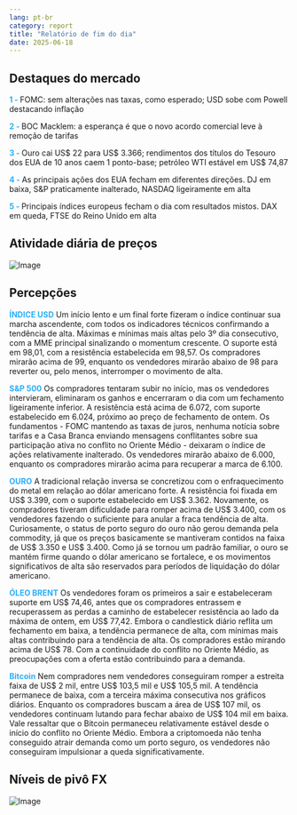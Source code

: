 ```yaml
---
lang: pt-br
category: report
title: "Relatório de fim do dia"
date: 2025-06-18
---
```



<h2>Destaques do mercado</h2>
<strong style="color: #2caef7;">1 - </strong> FOMC: sem alterações nas taxas, como esperado; USD sobe com Powell destacando inflação

<strong style="color: #2caef7;">2 - </strong> BOC Macklem: a esperança é que o novo acordo comercial leve à remoção de tarifas

<strong style="color: #2caef7;">3 - </strong> Ouro cai US$ 22 para US$ 3.366; rendimentos dos títulos do Tesouro dos EUA de 10 anos caem 1 ponto-base; petróleo WTI estável em US$ 74,87

<strong style="color: #2caef7;">4 - </strong> As principais ações dos EUA fecham em diferentes direções. DJ em baixa, S&P praticamente inalterado, NASDAQ ligeiramente em alta


<strong style="color: #2caef7;">5 - </strong> Principais índices europeus fecham o dia com resultados mistos. DAX em queda, FTSE do Reino Unido em alta



<h2>Atividade diária de preços</h2>
<img src="https://markleighedu.github.io/img/Jun-2025/18-Jun-2025/price.jpg" alt="Image"/>

<h2>Percepções</h2>
<strong style="color: #2caef7;">ÍNDICE USD</strong> Um início lento e um final forte fizeram o índice continuar sua marcha ascendente, com todos os indicadores técnicos confirmando a tendência de alta. Máximas e mínimas mais altas pelo 3º dia consecutivo, com a MME principal sinalizando o momentum crescente. O suporte está em 98,01, com a resistência estabelecida em 98,57. Os compradores mirarão acima de 99, enquanto os vendedores mirarão abaixo de 98 para reverter ou, pelo menos, interromper o movimento de alta.

<strong style="color: #2caef7;">S&P 500</strong> Os compradores tentaram subir no início, mas os vendedores intervieram, eliminaram os ganhos e encerraram o dia com um fechamento ligeiramente inferior. A resistência está acima de 6.072, com suporte estabelecido em 6.024, próximo ao preço de fechamento de ontem. Os fundamentos - FOMC mantendo as taxas de juros, nenhuma notícia sobre tarifas e a Casa Branca enviando mensagens conflitantes sobre sua participação ativa no conflito no Oriente Médio - deixaram o índice de ações relativamente inalterado. Os vendedores mirarão abaixo de 6.000, enquanto os compradores mirarão acima para recuperar a marca de 6.100.

<strong style="color: #2caef7;">OURO</strong> A tradicional relação inversa se concretizou com o enfraquecimento do metal em relação ao dólar americano forte. A resistência foi fixada em US$ 3.399, com o suporte estabelecido em US$ 3.362. Novamente, os compradores tiveram dificuldade para romper acima de US$ 3.400, com os vendedores fazendo o suficiente para anular a fraca tendência de alta. Curiosamente, o status de porto seguro do ouro não gerou demanda pela commodity, já que os preços basicamente se mantiveram contidos na faixa de US$ 3.350 e US$ 3.400. Como já se tornou um padrão familiar, o ouro se mantém firme quando o dólar americano se fortalece, e os movimentos significativos de alta são reservados para períodos de liquidação do dólar americano.

<strong style="color: #2caef7;">ÓLEO BRENT</strong> Os vendedores foram os primeiros a sair e estabeleceram suporte em US$ 74,46, antes que os compradores entrassem e recuperassem as perdas a caminho de estabelecer resistência ao lado da máxima de ontem, em US$ 77,42. Embora o candlestick diário reflita um fechamento em baixa, a tendência permanece de alta, com mínimas mais altas contribuindo para a tendência de alta. Os compradores estão mirando acima de US$ 78. Com a continuidade do conflito no Oriente Médio, as preocupações com a oferta estão contribuindo para a demanda.

<strong style="color: #2caef7;">Bitcoin</strong> Nem compradores nem vendedores conseguiram romper a estreita faixa de US$ 2 mil, entre US$ 103,5 mil e US$ 105,5 mil. A tendência permanece de baixa, com a terceira máxima consecutiva nos gráficos diários. Enquanto os compradores buscam a área de US$ 107 mil, os vendedores continuam lutando para fechar abaixo de US$ 104 mil em baixa. Vale ressaltar que o Bitcoin permaneceu relativamente estável desde o início do conflito no Oriente Médio. Embora a criptomoeda não tenha conseguido atrair demanda como um porto seguro, os vendedores não conseguiram impulsionar a queda significativamente.



<h2>Níveis de pivô FX</h2>
<img src="https://markleighedu.github.io/img/Jun-2025/18-Jun-2025/pivot.jpg" alt="Image"/>
